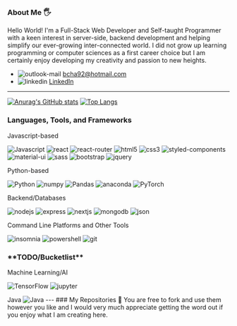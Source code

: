 <!---
bcha92/bcha92 is a ✨ special ✨ repository because its `README.md` (this file) appears on your GitHub profile.
You can click the Preview link to take a look at your changes.
--->

### About Me 🖐
Hello World! I'm a Full-Stack Web Developer and Self-taught Programmer with a keen interest in server-side, backend development and helping simplify our ever-growing inter-connected world. I did not grow up learning programming or computer sciences as a first career choice but I am certainly enjoy developing my creativity and passion to new heights.
- <img src="https://img.shields.io/badge/Microsoft_Outlook-0078D4?style=for-the-badge&logo=microsoft-outlook&logoColor=white" alt="outlook-mail" /> bcha92@hotmail.com
- <img src="https://img.shields.io/badge/LinkedIn-0077B5?style=for-the-badge&logo=linkedin&logoColor=white" alt="linkedin" /> <a href="https://www.linkedin.com/in/brandon-cha-928775a8/">LinkedIn</a>
---
[![Anurag's GitHub stats](https://github-readme-stats.vercel.app/api?username=bcha92&show_icons=true&theme=merko)](https://github.com/anuraghazra/github-readme-stats)
[![Top Langs](https://github-readme-stats.vercel.app/api/top-langs/?username=bcha92&layout=compact&theme=merko)](https://github.com/anuraghazra/github-readme-stats)

### Languages, Tools, and Frameworks
<!--Javascript Frontend Frameworks-->Javascript-based
<img src="https://img.shields.io/badge/JavaScript-323330?style=for-the-badge&logo=javascript&logoColor=F7DF1E" alt="Javascript" /> <img src="https://img.shields.io/badge/React-20232A?style=for-the-badge&logo=react&logoColor=61DAFB" alt="react" /> <img src="https://img.shields.io/badge/React_Router-CA4245?style=for-the-badge&logo=react-router&logoColor=white" alt="react-router" /> <img src="https://img.shields.io/badge/HTML5-E34F26?style=for-the-badge&logo=html5&logoColor=white" alt="html5" /> <img src="https://img.shields.io/badge/CSS3-1572B6?style=for-the-badge&logo=css3&logoColor=white" alt="css3" /> <img src="https://img.shields.io/badge/styled--components-DB7093?style=for-the-badge&logo=styled-components&logoColor=white" alt="styled-components" /> <img src="https://img.shields.io/badge/Material--UI-0081CB?style=for-the-badge&logo=material-ui&logoColor=white" alt="material-ui" /> <img src="https://img.shields.io/badge/Sass-CC6699?style=for-the-badge&logo=sass&logoColor=white" alt="sass" /> <img src="https://img.shields.io/badge/Bootstrap-563D7C?style=for-the-badge&logo=bootstrap&logoColor=white" alt="bootstrap" /> <img src="https://img.shields.io/badge/jQuery-0769AD?style=for-the-badge&logo=jquery&logoColor=white" alt="jquery" />

<!--Python Frameworks-->Python-based
<img src="https://img.shields.io/badge/Python-3776AB?style=for-the-badge&logo=python&logoColor=white" alt="Python" /> <img src="https://img.shields.io/badge/Numpy-777BB4?style=for-the-badge&logo=numpy&logoColor=white" alt="numpy" /> <img src="https://img.shields.io/badge/Pandas-2C2D72?style=for-the-badge&logo=pandas&logoColor=white" alt="Pandas" /> <img src="https://img.shields.io/badge/conda-342B029.svg?&style=for-the-badge&logo=anaconda&logoColor=white" alt="anaconda" /> <img src="https://img.shields.io/badge/PyTorch-EE4C2C?style=for-the-badge&logo=PyTorch&logoColor=white" alt="PyTorch" />

<!--Javascript Backend Frameworks-->Backend/Databases
<img src="https://img.shields.io/badge/Node.js-339933?style=for-the-badge&logo=nodedotjs&logoColor=white" alt="nodejs" /> <img src="https://img.shields.io/badge/Express.js-000000?style=for-the-badge&logo=express&logoColor=white" alt="express" /> <img src="https://img.shields.io/badge/next.js-000000?style=for-the-badge&logo=nextdotjs&logoColor=white" alt="nextjs" /> <img src="https://img.shields.io/badge/MongoDB-4EA94B?style=for-the-badge&logo=mongodb&logoColor=white" alt="mongodb" /> <img src="https://img.shields.io/badge/json-5E5C5C?style=for-the-badge&logo=json&logoColor=white" alt="json" />

<!--Platforms-->Command Line Platforms and Other Tools
<img src="https://img.shields.io/badge/Insomnia-5849be?style=for-the-badge&logo=Insomnia&logoColor=white" alt="insomnia" /> <img src="https://img.shields.io/badge/PowerShell-5391FE?style=for-the-badge&logo=PowerShell&logoColor=white" alt="powershell" /> <img src="https://img.shields.io/badge/Git-F05032?style=for-the-badge&logo=git&logoColor=white" alt="git" />

### \*\*TODO/Bucketlist\*\*
<!--Machine Learning/AI-->Machine Learning/AI
<img src="https://img.shields.io/badge/TensorFlow-FF6F00?style=for-the-badge&logo=TensorFlow&logoColor=white" alt="TensorFlow" /> <img src="https://img.shields.io/badge/Jupyter-F37626.svg?&style=for-the-badge&logo=Jupyter&logoColor=white" alt="jupyter" />
<!--Java-->Java
<img src="https://img.shields.io/badge/Java-ED8B00?style=for-the-badge&logo=java&logoColor=white" alt="Java" />
---
### My Repositories 🧮
You are free to fork and use them however you like and I would very much appreciate getting the word out if you enjoy what I am creating here.
